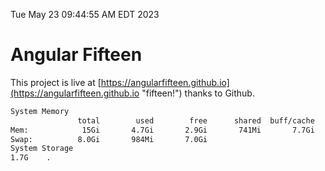 Tue May 23 09:44:55 AM EDT 2023

# Angular Fifteen


This project is live at [https://angularfifteen.github.io](https://angularfifteen.github.io "fifteen!") thanks to Github.

```bash
System Memory
               total        used        free      shared  buff/cache   available
Mem:            15Gi       4.7Gi       2.9Gi       741Mi       7.7Gi       9.5Gi
Swap:          8.0Gi       984Mi       7.0Gi
System Storage
1.7G	.
